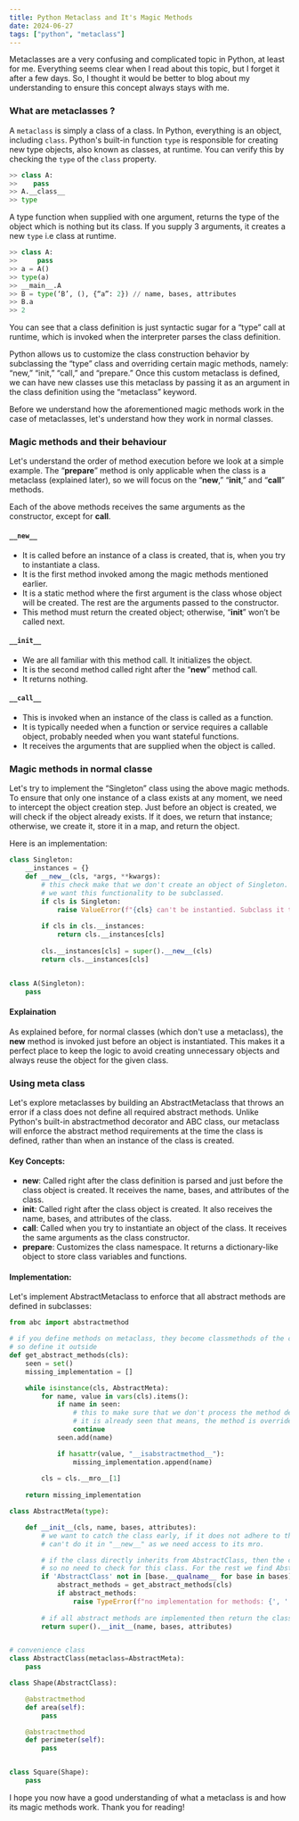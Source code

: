 ```yaml
---
title: Python Metaclass and It's Magic Methods
date: 2024-06-27
tags: ["python", "metaclass"]
---
```


Metaclasses are a very confusing and complicated topic in Python, at least for me. Everything seems clear when I read about this topic, but I forget it after a few days. So, I thought it would be better to blog about my understanding to ensure this concept always stays with me.

### What are metaclasses ?


A `metaclass` is simply a class of a class. In Python, everything is an object, including `class`. Python's built-in function `type` is responsible for creating new type objects, also known as classes, at runtime. You can verify this by checking the `type` of the `class` property.


```python
>> class A:
>>    pass
>> A.__class__
>> type
```

A type function when supplied with one argument, returns the type of the object which is nothing but its class. If you supply 3 arguments, it creates a new `type` i.e class at runtime.

```python
>> class A:
>>     pass
>> a = A()
>> type(a)
>> __main__.A
>> B = type(‘B’, (), {“a”: 2}) // name, bases, attributes
>> B.a
>> 2
```

You can see that a class definition is just syntactic sugar for a “type” call at runtime, which is invoked when the interpreter parses the class definition.

Python allows us to customize the class construction behavior by subclassing the “type” class and overriding certain magic methods, namely: “new,” “init,” “call,” and “prepare.” Once this custom metaclass is defined, we can have new classes use this metaclass by passing it as an argument in the class definition using the “metaclass” keyword.

Before we understand how the aforementioned magic methods work in the case of metaclasses, let's understand how they work in normal classes.

### Magic methods and their behaviour

Let's understand the order of method execution before we look at a simple example. The “__prepare__” method is only applicable when the class is a metaclass (explained later), so we will focus on the “__new__,” “__init__,” and “__call__” methods.

Each of the above methods receives the same arguments as the constructor, except for __call__.

#### `__new__`
- It is called before an instance of a class is created, that is, when you try to instantiate a class.
- It is the first method invoked among the magic methods mentioned earlier.
- It is a static method where the first argument is the class whose object will be created. The rest are the arguments passed to the constructor.
- This method must return the created object; otherwise, “__init__” won’t be called next.

#### `__init__`
- We are all familiar with this method call. It initializes the object.
- It is the second method called right after the “__new__” method call.
- It returns nothing.

#### `__call__`
- This is invoked when an instance of the class is called as a function.
- It is typically needed when a function or service requires a callable object, probably needed when you want stateful functions.
- It receives the arguments that are supplied when the object is called.

### Magic methods in normal classe

Let's try to implement the “Singleton” class using the above magic methods. To ensure that only one instance of a class exists at any moment, we need to intercept the object creation step. Just before an object is created, we will check if the object already exists. If it does, we return that instance; otherwise, we create it, store it in a map, and return the object.

Here is an implementation:

```python
class Singleton:
    __instances = {}
    def __new__(cls, *args, **kwargs):
        # this check make that we don't create an object of Singleton.
        # we want this functionality to be subclassed.
        if cls is Singleton:
            raise ValueError(f"{cls} can't be instantied. Subclass it to create objects")
        
        if cls in cls.__instances:
            return cls.__instances[cls]
        
        cls.__instances[cls] = super().__new__(cls)
        return cls.__instances[cls]


class A(Singleton):
    pass
```

#### Explaination

As explained before, for normal classes (which don't use a metaclass), the __new__ method is invoked just before an object is instantiated. This makes it a perfect place to keep the logic to avoid creating unnecessary objects and always reuse the object for the given class.

### Using meta class

Let's explore metaclasses by building an AbstractMetaclass that throws an error if a class does not define all required abstract methods. Unlike Python's built-in abstractmethod decorator and ABC class, our metaclass will enforce the abstract method requirements at the time the class is defined, rather than when an instance of the class is created.

#### Key Concepts:

- __new__: Called right after the class definition is parsed and just before the class object is created. It receives the name, bases, and attributes of the class.
- __init__: Called right after the class object is created. It also receives the name, bases, and attributes of the class.
- __call__: Called when you try to instantiate an object of the class. It receives the same arguments as the class constructor.
- __prepare__: Customizes the class namespace. It returns a dictionary-like object to store class variables and functions.


#### Implementation:

Let's implement AbstractMetaclass to enforce that all abstract methods are defined in subclasses:

```python
from abc import abstractmethod

# if you define methods on metaclass, they become classmethods of the class being created
# so define it outside
def get_abstract_methods(cls):
    seen = set()
    missing_implementation = []

    while isinstance(cls, AbstractMeta):
        for name, value in vars(cls).items():
            if name in seen:
                # this to make sure that we don't process the method defined in the parent class and if
                # it is already seen that means, the method is overriden.
                continue
            seen.add(name)

            if hasattr(value, "__isabstractmethod__"):
                missing_implementation.append(name)
            
        cls = cls.__mro__[1]
    
    return missing_implementation

class AbstractMeta(type):

    def __init__(cls, name, bases, attributes):
        # we want to catch the class early, if it does not adhere to the abstract class protocol
        # can't do it in "__new__" as we need access to its mro.

        # if the class directly inherits from AbstractClass, then the class defines the abstract methods
        # so no need to check for this class. For the rest we find AbstractClass in the class mro.
        if 'AbstractClass' not in [base.__qualname__ for base in bases]:
            abstract_methods = get_abstract_methods(cls)
            if abstract_methods:
                raise TypeError(f"no implementation for methods: {', '.join(abstract_methods)} in class {name}")
            
        # if all abstract methods are implemented then return the class object.
        return super().__init__(name, bases, attributes)


# convenience class
class AbstractClass(metaclass=AbstractMeta):
    pass

class Shape(AbstractClass):

    @abstractmethod
    def area(self):
        pass

    @abstractmethod
    def perimeter(self):
        pass


class Square(Shape):
    pass
```

I hope you now have a good understanding of what a metaclass is and how its magic methods work. Thank you for reading!
